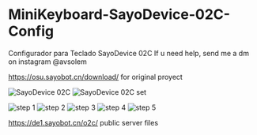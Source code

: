 # MiniKeyboard-SayoDevice-02C-Config
Configurador para Teclado SayoDevice 02C 
If u need help, send me a dm on instagram @avsolem

https://osu.sayobot.cn/download/ for original proyect

![SayoDevice 02C ](https://i.imgur.com/ELQR4pK.jpeg) 
![SayoDevice 02C set](https://i.imgur.com/XjTkJ5C.jpeg) 

![step 1](https://i.imgur.com/9KVC4IO.png)
![step 2](https://i.imgur.com/z5G372B.png)
![step 3](https://i.imgur.com/2OjrrXG.png)
![step 4](https://i.imgur.com/5xqdTKy.png)
![step 5](https://i.imgur.com/Zqora3n.png)

https://de1.sayobot.cn/o2c/ public server files
